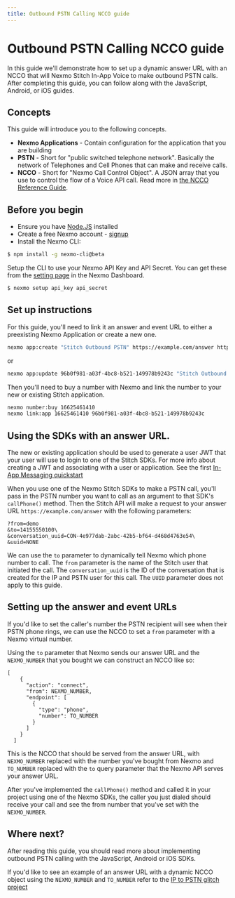 ```yaml
---
title: Outbound PSTN Calling NCCO guide
---
```


# Outbound PSTN Calling NCCO guide

In this guide we'll demonstrate how to set up a dynamic answer URL with an NCCO that will Nexmo Stitch In-App Voice to make outbound PSTN calls. After completing this guide, you can follow along with the JavaScript, Android, or iOS guides.

## Concepts

This guide will introduce you to the following concepts.

- **Nexmo Applications** - Contain configuration for the application that you are building
- **PSTN** - Short for "public switched telephone network". Basically the network of Telephones and Cell Phones that can make and receive calls.
- **NCCO** - Short for "Nexmo Call Control Object". A JSON array that you use to control the flow of a Voice API call. Read more in [the NCCO Reference Guide](https://developer.nexmo.com/api/voice/ncco).

## Before you begin

* Ensure you have [Node.JS](https://nodejs.org/) installed
* Create a free Nexmo account - [signup](https://dashboard.nexmo.com)
* Install the Nexmo CLI:

```bash
$ npm install -g nexmo-cli@beta
```

Setup the CLI to use your Nexmo API Key and API Secret. You can get these from the [setting page](https://dashboard.nexmo.com/settings) in the Nexmo Dashboard.

```bash
$ nexmo setup api_key api_secret
```


## Set up instructions

For this guide, you'll need to link it an answer and event URL to either a preexisting Nexmo Application or create a new one.

```sh
nexmo app:create "Stitch Outbound PSTN" https://example.com/answer https://example.com/events
```

or

```sh
nexmo app:update 96b0f981-a03f-4bc8-b521-149978b9243c "Stitch Outbound PSTN" https://example.com/answer https://example.com/events
```

Then you'll need to buy a number with Nexmo and link the number to your new or existing Stitch application.

```sh
nexmo number:buy 16625461410
nexmo link:app 16625461410 96b0f981-a03f-4bc8-b521-149978b9243c
```

## Using the SDKs with an answer URL.

The new or existing application should be used to generate a user JWT that your user will use to login to one of the Stitch SDKs. For more info about creating a JWT and associating with a user or application. See the first [In-App Messaging quickstart](/stitch/in-app-messaging/guides/1-simple-conversation)

When you use one of the Nexmo Stitch SDKs to make a PSTN call, you'll pass in the PSTN number you want to call as an argument to that SDK's `callPhone()` method. Then the Stitch API will make a request to your answer URL `https://example.com/answer` with the following parameters:

```
?from=demo
&to=14155550100\
&conversation_uuid=CON-4e977dab-2abc-42b5-bf64-d468d4763e54\
&uuid=NONE
```

We can use the `to` parameter to dynamically tell Nexmo which phone number to call. The `from` parameter is the name of the Stitch user that initiated the call. The `conversation_uuid` is the ID of the conversation that is created for the IP and PSTN user for this call. The `UUID` parameter does not apply to this guide.

## Setting up the answer and event URLs

If you'd like to set the caller's number the PSTN recipient will see when their PSTN phone rings, we can use the NCCO to set a `from` parameter with a Nexmo virtual number.

Using the `to` parameter that Nexmo sends our answer URL and the `NEXMO_NUMBER` that you bought we can construct an NCCO like so:

```
[
    {
      "action": "connect",
      "from": NEXMO_NUMBER,
      "endpoint": [
        {
          "type": "phone",
          "number": TO_NUMBER
        }
      ]
    }
  ]
```

This is the NCCO that should be served from the answer URL, with `NEXMO_NUMBER` replaced with the number you've bought from Nexmo and `TO_NUMBER` replaced with the `to` query parameter that the Nexmo API serves your answer URL.

After you've implemented the `callPhone()` method and called it in your project using one of the Nexmo SDKs, the caller you just dialed should receive your call and see the from number that you've set with the `NEXMO_NUMBER`.

## Where next?

After reading this guide, you should read more about implementing outbound PSTN calling with the JavaScript, Android or iOS SDKs.

If you'd like to see an example of an answer URL with a dynamic NCCO object using the `NEXMO_NUMBER` and `TO_NUMBER` refer to the [IP to PSTN glitch project](https://glitch.com/edit/#!/nexmo-ip-to-pstn)
